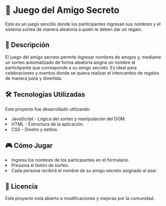 <h1>🎁 Juego del Amigo Secreto</h1>

<p>Este es un juego sencillo donde los participantes ingresan sus nombres y el sistema sortea de manera aleatoria a quién le deben dar un regalo.</p>

<h2>🚀 Descripción</h2>

<p>El juego del amigo secreto permite ingresar nombres de amigos y, mediante un sorteo automatizado de forma aleatoria asigna un nombre al particitpante que corresponde a su amigo secreto. Es ideal para celebraciones y eventos donde se quiera realizar el intercambio de regalos de manera justa y divertida.</p>

<h2>🛠️ Tecnologías Utilizadas</h2>

<p>Este proyecto fue desarrollado utilizando:</p>

<li>JavaScript - Lógica del sorteo y manipulación del DOM.</li>

<li>HTML - Estructura de la aplicación.</li>

<li>CSS - Diseño y estilos.</li>

<h2>🎮 Cómo Jugar</h2>

<li>Ingresa los nombres de los participantes en el formulario.</li>

<li>Presiona el botón de sorteo.</li>

<li>Cada persona recibirá el nombre de su amigo secreto asignado al azar.</li>

<h2>📜 Licencia</h2>

<p>Este proyecto está abierto a modificaciones y mejoras por la comunidad.</p>
